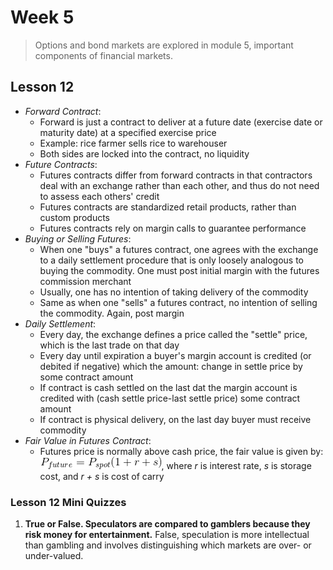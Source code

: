 # Week 5

> Options and bond markets are explored in module 5, important components of financial markets.

## Lesson 12

- _Forward Contract_:
  - Forward is just a contract to deliver at a future date (exercise date or maturity date) at a specified exercise price
  - Example: rice farmer sells rice to warehouser
  - Both sides are locked into the contract, no liquidity
- _Future Contracts_:
  - Futures contracts differ from forward contracts in that contractors deal with an exchange rather than each other, and thus do not need to assess each others' credit
  - Futures contracts are standardized retail products, rather than custom products
  - Futures contracts rely on margin calls to guarantee performance
- _Buying or Selling Futures_:
  - When one "buys" a futures contract, one agrees with the exchange to a daily settlement procedure that is only loosely analogous to buying the commodity. One must post initial margin with the futures commission merchant
  - Usually, one has no intention of taking delivery of the commodity
  - Same as when one "sells" a futures contract, no intention of selling the commodity. Again, post margin
- _Daily Settlement_:
  - Every day, the exchange defines a price called the "settle" price, which is the last trade on that day
  - Every day until expiration a buyer's margin account is credited (or debited if negative) which the amount: change in settle price by some contract amount
  - If contract is cash settled on the last dat the margin account is credited with (cash settle price-last settle price) some contract amount
  - If contract is physical delivery, on the last day buyer must receive commodity
- _Fair Value in Futures Contract_:
  - Futures price is normally above cash price, the fair value is given by: ![fair value in futures contract](images/01.gif), where _r_ is interest rate, _s_ is storage cost, and _r + s_ is cost of carry

### Lesson 12 Mini Quizzes

1. **True or False. Speculators are compared to gamblers because they risk money for entertainment.** False, speculation is more intellectual than gambling and involves distinguishing which markets are over- or under-valued.
